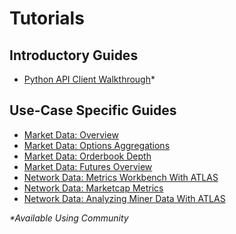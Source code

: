 # Tutorials

## Introductory Guides

* [Python API Client Walkthrough](walkthrough_community.md)*


## Use-Case Specific Guides
* [Market Data: Overview](MDF_market_data_overview.md)
* [Market Data: Options Aggregations](MDF_options_aggregation.md)
* [Market Data: Orderbook Depth](MDF_orderbook_depth.md)
* [Market Data: Futures Overview](MDF_futures_overview.md)
* [Network Data: Metrics Workbench With ATLAS](ATLAS_metric_workbench.md)
* [Network Data: Marketcap Metrics](NDP_marketcap_metrics.md)
* [Network Data: Analyzing Miner Data With ATLAS](ATLAS_miner_signatures.md)

_*Available Using Community_